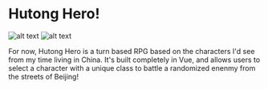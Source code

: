 # Hutong Hero!
![alt text](https://i.imgur.com/8G9dUZ1.png)
![alt text](https://i.imgur.com/jGt1zIM.png)

For now, Hutong Hero is a turn based RPG based on the characters I'd see from my time living in China. It's built completely in Vue, and allows users to select a character with a unique class to battle a randomized enenmy from the streets of Beijing!

